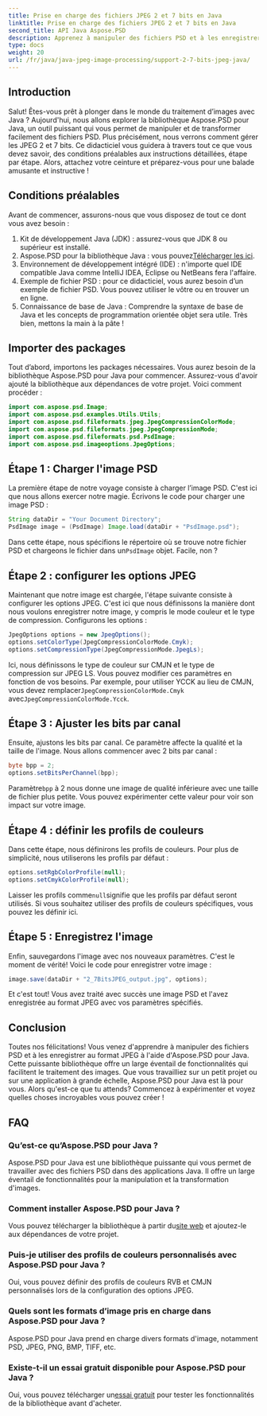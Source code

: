 ```yaml
---
title: Prise en charge des fichiers JPEG 2 et 7 bits en Java
linktitle: Prise en charge des fichiers JPEG 2 et 7 bits en Java
second_title: API Java Aspose.PSD
description: Apprenez à manipuler des fichiers PSD et à les enregistrer au format JPEG en Java à l'aide d'Aspose.PSD. Guide étape par étape avec des exemples de code. Parfait pour les débutants comme pour les professionnels.
type: docs
weight: 20
url: /fr/java/java-jpeg-image-processing/support-2-7-bits-jpeg-java/
---
```

## Introduction
Salut! Êtes-vous prêt à plonger dans le monde du traitement d’images avec Java ? Aujourd'hui, nous allons explorer la bibliothèque Aspose.PSD pour Java, un outil puissant qui vous permet de manipuler et de transformer facilement des fichiers PSD. Plus précisément, nous verrons comment gérer les JPEG 2 et 7 bits. Ce didacticiel vous guidera à travers tout ce que vous devez savoir, des conditions préalables aux instructions détaillées, étape par étape. Alors, attachez votre ceinture et préparez-vous pour une balade amusante et instructive !
## Conditions préalables
Avant de commencer, assurons-nous que vous disposez de tout ce dont vous avez besoin :
1. Kit de développement Java (JDK) : assurez-vous que JDK 8 ou supérieur est installé.
2.  Aspose.PSD pour la bibliothèque Java : vous pouvez[Télécharger les ici](https://releases.aspose.com/psd/java/).
3. Environnement de développement intégré (IDE) : n'importe quel IDE compatible Java comme IntelliJ IDEA, Eclipse ou NetBeans fera l'affaire.
4. Exemple de fichier PSD : pour ce didacticiel, vous aurez besoin d’un exemple de fichier PSD. Vous pouvez utiliser le vôtre ou en trouver un en ligne.
5. Connaissance de base de Java : Comprendre la syntaxe de base de Java et les concepts de programmation orientée objet sera utile.
Très bien, mettons la main à la pâte !
## Importer des packages
Tout d’abord, importons les packages nécessaires. Vous aurez besoin de la bibliothèque Aspose.PSD pour Java pour commencer. Assurez-vous d'avoir ajouté la bibliothèque aux dépendances de votre projet. Voici comment procéder :
```java
import com.aspose.psd.Image;
import com.aspose.psd.examples.Utils.Utils;
import com.aspose.psd.fileformats.jpeg.JpegCompressionColorMode;
import com.aspose.psd.fileformats.jpeg.JpegCompressionMode;
import com.aspose.psd.fileformats.psd.PsdImage;
import com.aspose.psd.imageoptions.JpegOptions;
```
## Étape 1 : Charger l'image PSD
La première étape de notre voyage consiste à charger l’image PSD. C'est ici que nous allons exercer notre magie. Écrivons le code pour charger une image PSD :
```java
String dataDir = "Your Document Directory";
PsdImage image = (PsdImage) Image.load(dataDir + "PsdImage.psd");
```
 Dans cette étape, nous spécifions le répertoire où se trouve notre fichier PSD et chargeons le fichier dans un`PsdImage` objet. Facile, non ?
## Étape 2 : configurer les options JPEG
Maintenant que notre image est chargée, l'étape suivante consiste à configurer les options JPEG. C'est ici que nous définissons la manière dont nous voulons enregistrer notre image, y compris le mode couleur et le type de compression. Configurons les options :
```java
JpegOptions options = new JpegOptions();
options.setColorType(JpegCompressionColorMode.Cmyk);
options.setCompressionType(JpegCompressionMode.JpegLs);
```
 Ici, nous définissons le type de couleur sur CMJN et le type de compression sur JPEG LS. Vous pouvez modifier ces paramètres en fonction de vos besoins. Par exemple, pour utiliser YCCK au lieu de CMJN, vous devez remplacer`JpegCompressionColorMode.Cmyk` avec`JpegCompressionColorMode.Ycck`.
## Étape 3 : Ajuster les bits par canal
Ensuite, ajustons les bits par canal. Ce paramètre affecte la qualité et la taille de l'image. Nous allons commencer avec 2 bits par canal :
```java
byte bpp = 2;
options.setBitsPerChannel(bpp);
```
 Paramètre`bpp` à 2 nous donne une image de qualité inférieure avec une taille de fichier plus petite. Vous pouvez expérimenter cette valeur pour voir son impact sur votre image.
## Étape 4 : définir les profils de couleurs
Dans cette étape, nous définirons les profils de couleurs. Pour plus de simplicité, nous utiliserons les profils par défaut :
```java
options.setRgbColorProfile(null);
options.setCmykColorProfile(null);
```
 Laisser les profils comme`null`signifie que les profils par défaut seront utilisés. Si vous souhaitez utiliser des profils de couleurs spécifiques, vous pouvez les définir ici.
## Étape 5 : Enregistrez l'image
Enfin, sauvegardons l'image avec nos nouveaux paramètres. C'est le moment de vérité! Voici le code pour enregistrer votre image :
```java
image.save(dataDir + "2_7BitsJPEG_output.jpg", options);
```
Et c'est tout! Vous avez traité avec succès une image PSD et l'avez enregistrée au format JPEG avec vos paramètres spécifiés.
## Conclusion
Toutes nos félicitations! Vous venez d'apprendre à manipuler des fichiers PSD et à les enregistrer au format JPEG à l'aide d'Aspose.PSD pour Java. Cette puissante bibliothèque offre un large éventail de fonctionnalités qui facilitent le traitement des images. Que vous travailliez sur un petit projet ou sur une application à grande échelle, Aspose.PSD pour Java est là pour vous. Alors qu'est-ce que tu attends? Commencez à expérimenter et voyez quelles choses incroyables vous pouvez créer !
## FAQ
### Qu’est-ce qu’Aspose.PSD pour Java ?
Aspose.PSD pour Java est une bibliothèque puissante qui vous permet de travailler avec des fichiers PSD dans des applications Java. Il offre un large éventail de fonctionnalités pour la manipulation et la transformation d'images.
### Comment installer Aspose.PSD pour Java ?
 Vous pouvez télécharger la bibliothèque à partir du[site web](https://releases.aspose.com/psd/java/) et ajoutez-le aux dépendances de votre projet.
### Puis-je utiliser des profils de couleurs personnalisés avec Aspose.PSD pour Java ?
Oui, vous pouvez définir des profils de couleurs RVB et CMJN personnalisés lors de la configuration des options JPEG.
### Quels sont les formats d’image pris en charge dans Aspose.PSD pour Java ?
Aspose.PSD pour Java prend en charge divers formats d'image, notamment PSD, JPEG, PNG, BMP, TIFF, etc.
### Existe-t-il un essai gratuit disponible pour Aspose.PSD pour Java ?
 Oui, vous pouvez télécharger un[essai gratuit](https://releases.aspose.com/) pour tester les fonctionnalités de la bibliothèque avant d'acheter.